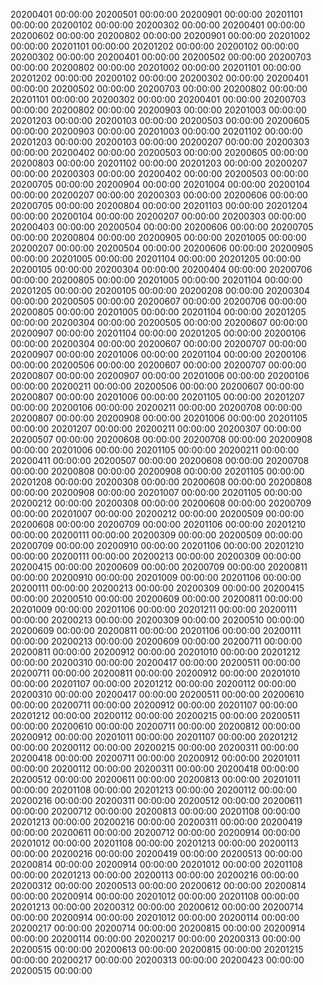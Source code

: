 
20200401 00:00:00
20200501 00:00:00
20200901 00:00:00
20201101 00:00:00
20200102 00:00:00
20200302 00:00:00
20200401 00:00:00
20200602 00:00:00
20200802 00:00:00
20200901 00:00:00
20201002 00:00:00
20201101 00:00:00
20201202 00:00:00
20200102 00:00:00
20200302 00:00:00
20200401 00:00:00
20200502 00:00:00
20200703 00:00:00
20200802 00:00:00
20201002 00:00:00
20201101 00:00:00
20201202 00:00:00
20200102 00:00:00
20200302 00:00:00
20200401 00:00:00
20200502 00:00:00
20200703 00:00:00
20200802 00:00:00
20201101 00:00:00
20200302 00:00:00
20200401 00:00:00
20200703 00:00:00
20200802 00:00:00
20200903 00:00:00
20201003 00:00:00
20201203 00:00:00
20200103 00:00:00
20200503 00:00:00
20200605 00:00:00
20200903 00:00:00
20201003 00:00:00
20201102 00:00:00
20201203 00:00:00
20200103 00:00:00
20200207 00:00:00
20200303 00:00:00
20200402 00:00:00
20200503 00:00:00
20200605 00:00:00
20200803 00:00:00
20201102 00:00:00
20201203 00:00:00
20200207 00:00:00
20200303 00:00:00
20200402 00:00:00
20200503 00:00:00
20200705 00:00:00
20200904 00:00:00
20201004 00:00:00
20200104 00:00:00
20200207 00:00:00
20200303 00:00:00
20200606 00:00:00
20200705 00:00:00
20200804 00:00:00
20201103 00:00:00
20201204 00:00:00
20200104 00:00:00
20200207 00:00:00
20200303 00:00:00
20200403 00:00:00
20200504 00:00:00
20200606 00:00:00
20200705 00:00:00
20200804 00:00:00
20200905 00:00:00
20201005 00:00:00
20200207 00:00:00
20200504 00:00:00
20200606 00:00:00
20200905 00:00:00
20201005 00:00:00
20201104 00:00:00
20201205 00:00:00
20200105 00:00:00
20200304 00:00:00
20200404 00:00:00
20200706 00:00:00
20200805 00:00:00
20201005 00:00:00
20201104 00:00:00
20201205 00:00:00
20200105 00:00:00
20200208 00:00:00
20200304 00:00:00
20200505 00:00:00
20200607 00:00:00
20200706 00:00:00
20200805 00:00:00
20201005 00:00:00
20201104 00:00:00
20201205 00:00:00
20200304 00:00:00
20200505 00:00:00
20200607 00:00:00
20200907 00:00:00
20201104 00:00:00
20201205 00:00:00
20200106 00:00:00
20200304 00:00:00
20200607 00:00:00
20200707 00:00:00
20200907 00:00:00
20201006 00:00:00
20201104 00:00:00
20200106 00:00:00
20200506 00:00:00
20200607 00:00:00
20200707 00:00:00
20200807 00:00:00
20200907 00:00:00
20201006 00:00:00
20200106 00:00:00
20200211 00:00:00
20200506 00:00:00
20200607 00:00:00
20200807 00:00:00
20201006 00:00:00
20201105 00:00:00
20201207 00:00:00
20200106 00:00:00
20200211 00:00:00
20200708 00:00:00
20200807 00:00:00
20200908 00:00:00
20201006 00:00:00
20201105 00:00:00
20201207 00:00:00
20200211 00:00:00
20200307 00:00:00
20200507 00:00:00
20200608 00:00:00
20200708 00:00:00
20200908 00:00:00
20201006 00:00:00
20201105 00:00:00
20200211 00:00:00
20200411 00:00:00
20200507 00:00:00
20200608 00:00:00
20200708 00:00:00
20200808 00:00:00
20200908 00:00:00
20201105 00:00:00
20201208 00:00:00
20200308 00:00:00
20200608 00:00:00
20200808 00:00:00
20200908 00:00:00
20201007 00:00:00
20201105 00:00:00
20200212 00:00:00
20200308 00:00:00
20200608 00:00:00
20200709 00:00:00
20201007 00:00:00
20200212 00:00:00
20200509 00:00:00
20200608 00:00:00
20200709 00:00:00
20201106 00:00:00
20201210 00:00:00
20200111 00:00:00
20200309 00:00:00
20200509 00:00:00
20200709 00:00:00
20200910 00:00:00
20201106 00:00:00
20201210 00:00:00
20200111 00:00:00
20200213 00:00:00
20200309 00:00:00
20200415 00:00:00
20200609 00:00:00
20200709 00:00:00
20200811 00:00:00
20200910 00:00:00
20201009 00:00:00
20201106 00:00:00
20200111 00:00:00
20200213 00:00:00
20200309 00:00:00
20200415 00:00:00
20200510 00:00:00
20200609 00:00:00
20200811 00:00:00
20201009 00:00:00
20201106 00:00:00
20201211 00:00:00
20200111 00:00:00
20200213 00:00:00
20200309 00:00:00
20200510 00:00:00
20200609 00:00:00
20200811 00:00:00
20201106 00:00:00
20200111 00:00:00
20200213 00:00:00
20200609 00:00:00
20200711 00:00:00
20200811 00:00:00
20200912 00:00:00
20201010 00:00:00
20201212 00:00:00
20200310 00:00:00
20200417 00:00:00
20200511 00:00:00
20200711 00:00:00
20200811 00:00:00
20200912 00:00:00
20201010 00:00:00
20201107 00:00:00
20201212 00:00:00
20200112 00:00:00
20200310 00:00:00
20200417 00:00:00
20200511 00:00:00
20200610 00:00:00
20200711 00:00:00
20200912 00:00:00
20201107 00:00:00
20201212 00:00:00
20200112 00:00:00
20200215 00:00:00
20200511 00:00:00
20200610 00:00:00
20200711 00:00:00
20200812 00:00:00
20200912 00:00:00
20201011 00:00:00
20201107 00:00:00
20201212 00:00:00
20200112 00:00:00
20200215 00:00:00
20200311 00:00:00
20200418 00:00:00
20200711 00:00:00
20200912 00:00:00
20201011 00:00:00
20200112 00:00:00
20200311 00:00:00
20200418 00:00:00
20200512 00:00:00
20200611 00:00:00
20200813 00:00:00
20201011 00:00:00
20201108 00:00:00
20201213 00:00:00
20200112 00:00:00
20200216 00:00:00
20200311 00:00:00
20200512 00:00:00
20200611 00:00:00
20200712 00:00:00
20200813 00:00:00
20201108 00:00:00
20201213 00:00:00
20200216 00:00:00
20200311 00:00:00
20200419 00:00:00
20200611 00:00:00
20200712 00:00:00
20200914 00:00:00
20201012 00:00:00
20201108 00:00:00
20201213 00:00:00
20200113 00:00:00
20200216 00:00:00
20200419 00:00:00
20200513 00:00:00
20200814 00:00:00
20200914 00:00:00
20201012 00:00:00
20201108 00:00:00
20201213 00:00:00
20200113 00:00:00
20200216 00:00:00
20200312 00:00:00
20200513 00:00:00
20200612 00:00:00
20200814 00:00:00
20200914 00:00:00
20201012 00:00:00
20201108 00:00:00
20201213 00:00:00
20200312 00:00:00
20200612 00:00:00
20200714 00:00:00
20200914 00:00:00
20201012 00:00:00
20200114 00:00:00
20200217 00:00:00
20200714 00:00:00
20200815 00:00:00
20200914 00:00:00
20200114 00:00:00
20200217 00:00:00
20200313 00:00:00
20200515 00:00:00
20200613 00:00:00
20200815 00:00:00
20201215 00:00:00
20200217 00:00:00
20200313 00:00:00
20200423 00:00:00
20200515 00:00:00